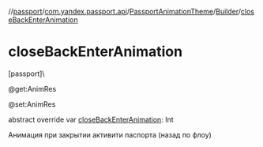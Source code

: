 //[passport](../../../../index.md)/[com.yandex.passport.api](../../index.md)/[PassportAnimationTheme](../index.md)/[Builder](index.md)/[closeBackEnterAnimation](close-back-enter-animation.md)

# closeBackEnterAnimation

[passport]\

@get:AnimRes

@set:AnimRes

abstract override var [closeBackEnterAnimation](close-back-enter-animation.md): Int

Анимация при закрытии активити паспорта (назад по флоу)
